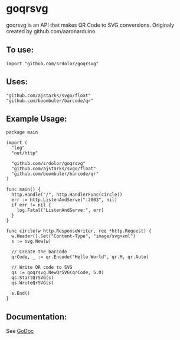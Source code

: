 # goqrsvg
goqrsvg is an API that makes QR Code to SVG conversions. Originaly created by github.com/aaronarduino.

## To use:

`import "github.com/srdolor/goqrsvg"`

## Uses:
```
"github.com/ajstarks/svgo/float"
"github.com/boombuler/barcode/qr"
```

## Example Usage:

```
package main

import (
  "log"
  "net/http"

  "github.com/srdolor/goqrsvg"
  "github.com/ajstarks/svgo/float"
  "github.com/boombuler/barcode/qr"
)

func main() {
  http.Handle("/", http.HandlerFunc(circle))
  err := http.ListenAndServe(":2003", nil)
  if err != nil {
    log.Fatal("ListenAndServe:", err)
  }
}

func circle(w http.ResponseWriter, req *http.Request) {
  w.Header().Set("Content-Type", "image/svg+xml")
  s := svg.New(w)

  // Create the barcode
  qrCode, _ := qr.Encode("Hello World", qr.M, qr.Auto)

  // Write QR code to SVG
  qs := goqrsvg.NewQrSVG(qrCode, 5.0)
  qs.StartQrSVG(s)
  qs.WriteQrSVG(s)

  s.End()
}
```

## Documentation:
See [GoDoc](https://godoc.org/github.com/aaronarduino/goqrsvg)
